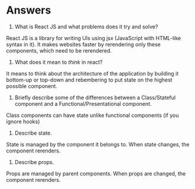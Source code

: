 # Answers

1.  What is React JS and what problems does it try and solve?

React JS is a library for writing UIs using jsx (JavaScript with HTML-like syntax in it). It makes websites faster by rerendering only these components, which need to be rerendered.

1.  What does it mean to _think_ in react?

It means to think about the architecture of the application by building it bottom-up or top-down and rebembering to put state on the highest possible component.

1.  Briefly describe some of the differences between a Class/Stateful component and a Functional/Presentational component.

Class components can have state unlike functional components (if you ignore hooks)

1.  Describe state.

State is managed by the component it belongs to. When state changes, the component rerenders.

1.  Describe props.

Props are managed by parent components. When props are changed, the component rerenders.